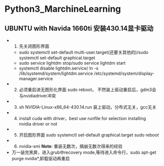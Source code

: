# Python3_MarchineLearning

## UBUNTU with Navida 1660ti 安装430.14显卡驱动
- 1. 先关闭图形界面 
    + sudo systemctl set-default multi-user.target(还要关其他的)/sudo systemctl set-default graphical.target
    + sudo service lightdm stop/sudo service lightdm start
    + systemctl disable lightdm.service/ ln -s /lib/systemd/system/lightdm.service /etc/systemd/system/display-manager.service
- 2. 必须重启进无图形化界面 sudo reboot， 不然装上驱动重启后，gdm3会与nvidiadriver冲突
- 3. sh NVIDIA-Linux-x86_64-430.14.run 装上驱动，分布式无关，gcc无关
- 4. install cuda with driver，best use runfile for selection installing nvidia driver or not
- 5. 开启图形界面 sudo systemctl set-default graphical.target sudo reboot
- 6. nvidia-smi
**Note**: 重装无数次，搞崩无数次得来的经验
- 万一装完黑屏，进入grub中recovery mode,等待进入命令行，sudo apt-get purge nvidia*,卸载驱动再重启
